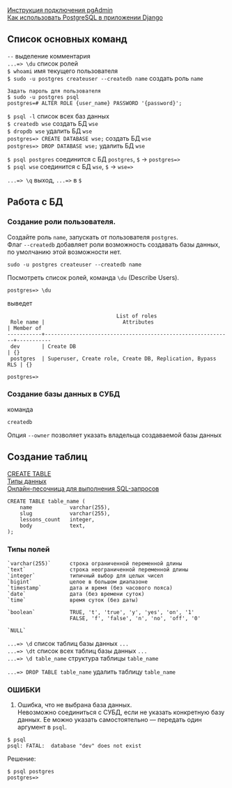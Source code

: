 [Инструкция подключения pgAdmin](https://www.postgresqltutorial.com/postgresql-getting-started/connect-to-postgresql-database/)  
[Как использовать PostgreSQL в приложении Django](https://www.8host.com/blog/kak-ispolzovat-postgresql-v-prilozhenii-django/)  

## Список основных команд  

`--`                    выделение комментария  
`...=> \du`             список ролей  
`$ whoami`              имя текущего пользователя  
`$ sudo -u postgres createuser --createdb name` создать роль `name`  
```cfgrlanguage
Задать пароль для пользователя
$ sudo -u postgres psql
postgres=# ALTER ROLE {user_name} PASSWORD '{password}';
```

`$ psql -l`             список всех баз данных  
`$ createdb wse`        создать БД `wse`  
`$ dropdb wse`          удалить БД `wse`  
`postgres=> CREATE DATABASE wse;`   создать БД `wse`  
`postgres=> DROP DATABASE wse;`     удалить БД `wse`  

`$ psql postgres`       соединится с БД `postgres`, `$` -> `postgres=>`  
`$ psql wse`            соединится с БД `wse`, `$` -> `wse=>`  

`...=> \q`              выход, `...=>` в `$`  


## Работа с БД

### Создание роли пользователя.

Создайте роль `name`, запускать от пользователя `postgres`.  
Флаг `--createdb` добавляет роли возможность создавать базы данных, 
по умолчанию этой возможности нет.
```cfgrlanguage
sudo -u postgres createuser --createdb name
```

Посмотреть список ролей, команда `\du` (Describe Users).
```cfgrlanguage
postgres=> \du
```
выведет
```
                                   List of roles
 Role name |                         Attributes                         | Member of 
-----------+------------------------------------------------------------+-----------
 dev       | Create DB                                                  | {}
 postgres  | Superuser, Create role, Create DB, Replication, Bypass RLS | {}

postgres=>
```


### Создание базы данных в СУБД  

команда
```cfgrlanguage
createdb
```
Опция `--owner` позволяет указать владельца создаваемой базы данных  


## Создание таблиц  

[CREATE TABLE](https://www.postgresql.org/docs/current/sql-createtable.html)  
[Типы данных](https://postgrespro.ru/docs/postgresql/15/datatype)  
[Онлайн-песочница для выполнения SQL-запросов](https://www.db-fiddle.com/)  

```cfgrlanguage
CREATE TABLE table_name (
    name            varchar(255),
    slug            varchar(255),
    lessons_count   integer,
    body            text,
);
```
### Типы полей
```
`varchar(255)`      строка ограниченной переменной длины  
`text`              строка неограниченной переменной длины  
`integer`           типичный выбор для целых чисел  
`bigint`            целое в большом диапазоне  
`timestamp`      	дата и время (без часового пояса)  
`date`           	дата (без времени суток)  
`time`              время суток (без даты)  

`boolean`           TRUE, 't', 'true', 'y', 'yes', 'on', '1'  
                    FALSE, 'f', 'false', 'n', 'no', 'off', '0'  

`NULL`
```

`...=> \d`              список таблиц базы данных `...`  
`...=> \dt`             список всех таблиц базы данных `...`  
`...=> \d table_name`   структура таблицы `table_name`  

`...=> DROP TABLE table_name`   удалить таблицу `table_name`  

### ОШИБКИ

1) Ошибка, что не выбрана база данных.  
Невозможно соединиться с СУБД, если не указать конкретную базу данных. 
Ее можно указать самостоятельно — передать один аргумент в `psql`.
```cfgrlanguage
$ psql
psql: FATAL:  database "dev" does not exist
```
Решение:
```cfgrlanguage
$ psql postgres
postgres=>
```

